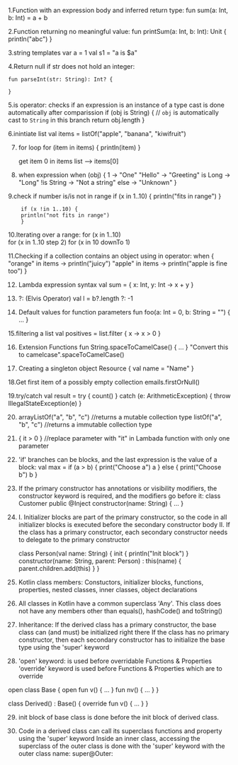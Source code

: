 1.Function with an expression body and inferred return type:
	fun sum(a: Int, b: Int) = a + b
	
2.Function returning no meaningful value:
	fun printSum(a: Int, b: Int): Unit {
    println("abc")
}

3.string templates
	var a = 1
	val s1 = "a is $a"

4.Return null if str does not hold an integer:

	fun parseInt(str: String): Int? {
	
	}
	
5.is operator: checks if an expression is an instance of a type	
cast is done automatically after comparission
	if (obj is String) {
        // `obj` is automatically cast to `String` in this branch
        return obj.length
    }
	
6.inintiate list
		val items = listOf("apple", "banana", "kiwifruit")

7. for loop
	for (item in items) {
     println(item)
	}
	
	get item 0 in items list --> items[0]
	
8. when expression
	 when (obj) {
        1          -> "One"
        "Hello"    -> "Greeting"
        is Long    -> "Long"
        !is String -> "Not a string"
        else       -> "Unknown"
    }
	
9.check if number is/is not in range 
		if (x in 1..10) {
		println("fits in range")
		}
		
		if (x !in 1..10) {
		println("not fits in range")
		}
		

10.Iterating over a range:
	for (x in 1..10)		
	for (x in 1..10 step 2)
	for (x in 10 downTo 1)
	
11.Checking if a collection contains an object using in operator:
	when {
    "orange" in items -> println("juicy")
    "apple" in items -> println("apple is fine too")
	}
	
12. Lambda expression syntax
	val sum = { x: Int, y: Int -> x + y }
	
13. ?: (Elvis Operator)
		val l = b?.length ?: -1
		
14. Default values for function parameters
	fun foo(a: Int = 0, b: String = "") { ... }
	
15.filtering a list
	val positives = list.filter { x -> x > 0 }
	
16. Extension Functions
	fun String.spaceToCamelCase() { ... }
	"Convert this to camelcase".spaceToCamelCase()
	
17. Creating a singleton
		object Resource {
		val name = "Name"
		}
		
18.Get first item of a possibly empty collection
	emails.firstOrNull()		
	
19.try/catch
	val result = try {
        count()
    } catch (e: ArithmeticException) {
        throw IllegalStateException(e)
    }	

20. arrayListOf("a", "b", "c") //returns a mutable collection type
    listOf("a", "b", "c") //returns a immutable collection type
    
21.  { it > 0 } //replace parameter with "it" in Lambada function with only one parameter    

22. 'if' branches can be blocks, and the last expression is the value of a block:
	val max = if (a > b) {
    		print("Choose a")
    		a
	} else {
    		print("Choose b")
    		b
	}

23. If the primary constructor has annotations or visibility modifiers, the constructor keyword is required, and the modifiers go before it:
	class Customer public @Inject constructor(name: String) { ... }
	
	
24. I. Initializer blocks are part of the primary constructor, so the code in all initializer blocks is executed before the secondary       constructor body
    II. If the class has a primary constructor, each secondary constructor needs to delegate to the primary constructor
    
	class Person(val name: String) {
		init {
        		println("Init block")
    		}
    		constructor(name: String, parent: Person) : this(name) {
        		parent.children.add(this)
    		}
	}

25. Kotlin class members: Constuctors, initializer blocks, functions, properties, nested classes, inner classes, object declarations

26. All classes in Kotlin have a common superclass 'Any'. This class does not have any members other than equals(), hashCode() and toString()

27. Inheritance:
     If the derived class has a primary constructor, the base class can (and must) be initialized right there
     If the class has no primary constructor, then each secondary constructor has to initialize the base type using the 'super' keyword

28. 'open' keyword: is used before overridable Functions & Properties
    'override' keyword is used before Functions & Properties which are to override
 
 open class Base {
    open fun v() { ... }
    fun nv() { ... }
}

class Derived() : Base() {
    override fun v() { ... }
}

29. init block of base class is done before the init block of derived class.

30. Code in a derived class can call its superclass functions and property using the 'super' keyword
    Inside an inner class, accessing the superclass of the outer class is done with the 'super' keyword with the outer class name: super@Outer:



